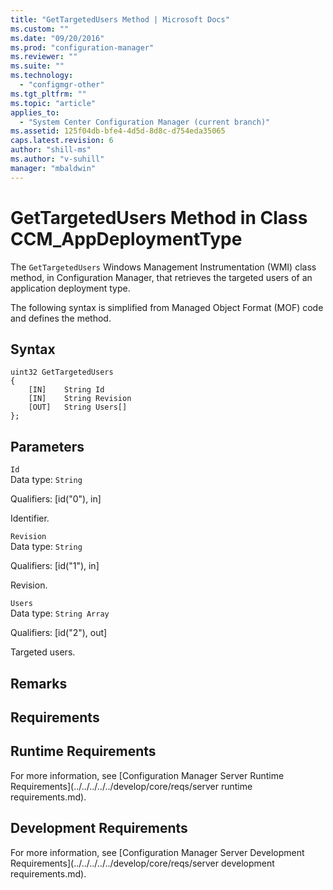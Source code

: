 ```yaml
---
title: "GetTargetedUsers Method | Microsoft Docs"
ms.custom: ""
ms.date: "09/20/2016"
ms.prod: "configuration-manager"
ms.reviewer: ""
ms.suite: ""
ms.technology:
  - "configmgr-other"
ms.tgt_pltfrm: ""
ms.topic: "article"
applies_to:
  - "System Center Configuration Manager (current branch)"
ms.assetid: 125f04db-bfe4-4d5d-8d8c-d754eda35065
caps.latest.revision: 6
author: "shill-ms"
ms.author: "v-suhill"
manager: "mbaldwin"
---
```

# GetTargetedUsers Method in Class CCM_AppDeploymentType
The `GetTargetedUsers` Windows Management Instrumentation (WMI) class method, in Configuration Manager, that retrieves the targeted users of an application deployment type.   

 The following syntax is simplified from Managed Object Format (MOF) code and defines the method.  

## Syntax  

```  
uint32 GetTargetedUsers   
{  
    [IN]    String Id  
    [IN]    String Revision  
    [OUT]   String Users[]  
};  
```  

## Parameters  
 `Id`  
 Data type: `String`  

 Qualifiers: [id("0"), in]  

 Identifier.    

 `Revision`  
 Data type: `String`  

 Qualifiers: [id("1"), in]  

 Revision.    

 `Users`  
 Data type: `String Array`  

 Qualifiers: [id("2"), out]  

 Targeted users.    

## Remarks  

## Requirements  

## Runtime Requirements  
 For more information, see [Configuration Manager Server Runtime Requirements](../../../../../develop/core/reqs/server runtime requirements.md).  

## Development Requirements  
 For more information, see [Configuration Manager Server Development Requirements](../../../../../develop/core/reqs/server development requirements.md).

